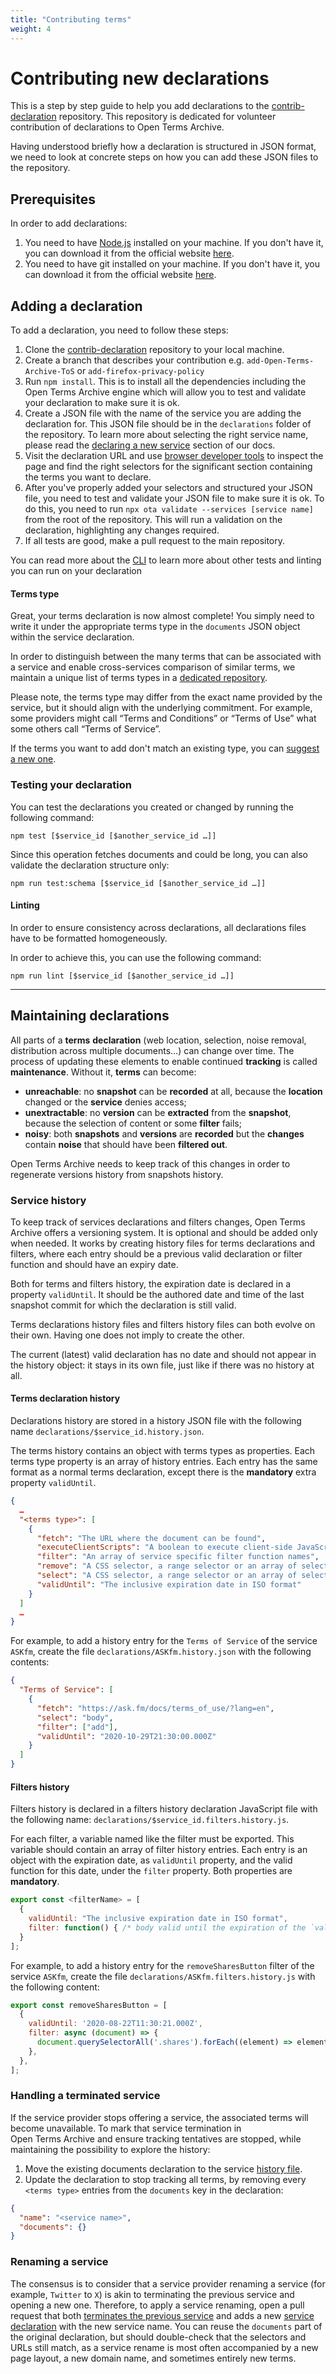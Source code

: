 ```yaml
---
title: "Contributing terms"
weight: 4
---
```


# Contributing new declarations

This is a step by step guide to help you add declarations to the [contrib-declaration](https://github.com/OpenTermsArchive/contrib-declarations) repository. This repository is dedicated for volunteer contribution of declarations to Open Terms Archive.

Having understood briefly how a declaration is structured in JSON format, we need to look at concrete steps on how you can add these JSON files to the repository.

## Prerequisites

In order to add declarations:

1. You need to have [Node.js](https://nodejs.org/en/) installed on your machine. If you don't have it, you can download it from the official website [here](https://nodejs.org/en/download/).
2. You need to have git installed on your machine. If you don't have it, you can download it from the official website [here](https://git-scm.com/downloads).

## Adding a declaration

To add a declaration, you need to follow these steps:

1. Clone the [contrib-declaration](https://github.com/OpenTermsArchive/contrib-declarations) repository to your local machine.
2. Create a branch that describes your contribution e.g. `add-Open-Terms-Archive-ToS` or `add-firefox-privacy-policy`
3. Run `npm install`. This is to install all the dependencies including the Open Terms Archive engine which will allow you to test and validate your declaration to make sure it is ok.
4. Create a JSON file with the name of the service you are adding the declaration for. This JSON file should be in the `declarations` folder of the repository. To learn more about selecting the right service name, please read the [declaring a new service](#declaring-a-new-service) section of our docs.
5. Visit the declaration URL and use [browser developer tools](https://developer.mozilla.org/en-US/docs/Learn/Common_questions/Tools_and_setup/What_are_browser_developer_tools) to inspect the page and find the right selectors for the significant section containing the terms you want to declare.
6. After you've properly added your selectors and structured your JSON file, you need to test and validate your JSON file to make sure it is ok. To do this, you need to run `npx ota validate --services [service name]` from the root of the repository. This will run a validation on the declaration, highlighting any changes required.
7. If all tests are good, make a pull request to the main repository.  

You can read more about the [CLI](https://docs.opentermsarchive.org/#cli) to learn more about other tests and linting you can run on your declaration

#### Terms type

Great, your terms declaration is now almost complete! You simply need to write it under the appropriate terms type in the `documents` JSON object within the service declaration.

In order to distinguish between the many terms that can be associated with a service and enable cross-services comparison of similar terms, we maintain a unique list of terms types in a [dedicated repository](https://github.com/OpenTermsArchive/terms-types).

Please note, the terms type may differ from the exact name provided by the service, but it should align with the underlying commitment. For example, some providers might call “Terms and Conditions” or “Terms of Use” what some others call “Terms of Service”.

If the terms you want to add don't match an existing type, you can [suggest a new one](https://github.com/OpenTermsArchive/terms-types/blob/main/CONTRIBUTING.md).

### Testing your declaration

You can test the declarations you created or changed by running the following command:

```
npm test [$service_id [$another_service_id …]]
```

Since this operation fetches documents and could be long, you can also validate the declaration structure only:

```
npm run test:schema [$service_id [$another_service_id …]]
```

#### Linting

In order to ensure consistency across declarations, all declarations files have to be formatted homogeneously.

In order to achieve this, you can use the following command:

```
npm run lint [$service_id [$another_service_id …]]
```

- - -

## Maintaining declarations

All parts of a **terms** **declaration** (web location, selection, noise removal, distribution across multiple documents…) can change over time. The process of updating these elements to enable continued **tracking** is called **maintenance**. Without it, **terms** can become:

- **unreachable**: no **snapshot** can be **recorded** at all, because the **location** changed or the **service** denies access;
- **unextractable**: no **version** can be **extracted** from the **snapshot**, because the selection of content or some **filter** fails;
- **noisy**: both **snapshots** and **versions** are **recorded** but the **changes** contain **noise** that should have been **filtered out**.

Open Terms Archive needs to keep track of this changes in order to regenerate versions history from snapshots history.

### Service history

To keep track of services declarations and filters changes, Open Terms Archive offers a versioning system. It is optional and should be added only when needed. It works by creating history files for terms declarations and filters, where each entry should be a previous valid declaration or filter function and should have an expiry date.

Both for terms and filters history, the expiration date is declared in a property `validUntil`. It should be the authored date and time of the last snapshot commit for which the declaration is still valid.

Terms declarations history files and filters history files can both evolve on their own. Having one does not imply to create the other.

The current (latest) valid declaration has no date and should not appear in the history object: it stays in its own file, just like if there was no history at all.

#### Terms declaration history

Declarations history are stored in a history JSON file with the following name `declarations/$service_id.history.json`.

The terms history contains an object with terms types as properties. Each terms type property is an array of history entries. Each entry has the same format as a normal terms declaration, except there is the **mandatory** extra property `validUntil`.

```json
{
  …
  "<terms type>": [
    {
      "fetch": "The URL where the document can be found",
      "executeClientScripts": "A boolean to execute client-side JavaScript loaded by the document before accessing the content, in case the DOM modifications are needed to access the content; defaults to false (fetch HTML only)",
      "filter": "An array of service specific filter function names",
      "remove": "A CSS selector, a range selector or an array of selectors that target the insignificant parts of the document that has to be removed. Useful to remove parts that are inside the selected parts",
      "select": "A CSS selector, a range selector or an array of selectors that target the meaningful parts of the document, excluding elements such as headers, footers and navigation",
      "validUntil": "The inclusive expiration date in ISO format"
    }
  ]
  …
}
```

For example, to add a history entry for the `Terms of Service` of the service `ASKfm`, create the file `declarations/ASKfm.history.json` with the following contents:

```json
{
  "Terms of Service": [
    {
      "fetch": "https://ask.fm/docs/terms_of_use/?lang=en",
      "select": "body",
      "filter": ["add"],
      "validUntil": "2020-10-29T21:30:00.000Z"
    }
  ]
}
```

#### Filters history

Filters history is declared in a filters history declaration JavaScript file with the following name: `declarations/$service_id.filters.history.js`.

For each filter, a variable named like the filter must be exported. This variable should contain an array of filter history entries. Each entry is an object with the expiration date, as `validUntil` property, and the valid function for this date, under the `filter` property. Both properties are **mandatory**.

```js
export const <filterName> = [
  {
    validUntil: "The inclusive expiration date in ISO format",
    filter: function() { /* body valid until the expiration of the `validUntil` date */ }
  }
];
```

For example, to add a history entry for the `removeSharesButton` filter of the service `ASKfm`, create the file `declarations/ASKfm.filters.history.js` with the following content:

```js
export const removeSharesButton = [
  {
    validUntil: '2020-08-22T11:30:21.000Z',
    filter: async (document) => {
      document.querySelectorAll('.shares').forEach((element) => element.remove());
    },
  },
];
```

### Handling a terminated service

If the service provider stops offering a service, the associated terms will become unavailable. To mark that service termination in Open Terms Archive and ensure tracking tentatives are stopped, while maintaining the possibility to explore the history:

1. Move the existing documents declaration to the service [history file](#terms-declaration-history).
2. Update the declaration to stop tracking all terms, by removing every `<terms type>` entries from the  `documents` key in the declaration:
```json
{
  "name": "<service name>",
  "documents": {}
}
```

### Renaming a service

The consensus is to consider that a service provider renaming a service (for example, `Twitter` to `X`) is akin to terminating the previous service and opening a new one. Therefore, to apply a service renaming, open a pull request that both [terminates the previous service](#handling-terminated-service) and adds a new [service declaration](#declaring-a-new-service) with the new service name. You can reuse the `documents` part of the original declaration, but should double-check that the selectors and URLs still match, as a service rename is most often accompanied by a new page layout, a new domain name, and sometimes entirely new terms.
